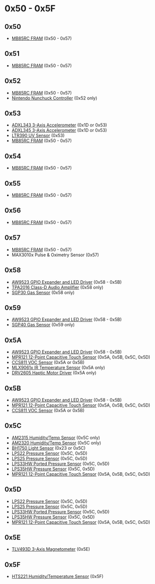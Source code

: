 # 0x50 - 0x5F

## 0x50

- [MB85RC FRAM](https://www.adafruit.com/product/1895) (0x50 - 0x57)

## 0x51

- [MB85RC FRAM](https://www.adafruit.com/product/1895) (0x50 - 0x57)

## 0x52

- [MB85RC FRAM](https://www.adafruit.com/product/1895) (0x50 - 0x57)
- [Nintendo Nunchuck Controller](https://www.adafruit.com/product/342) (0x52 only)

## 0x53

- [ADXL343 3-Axis Accelerometer](https://www.adafruit.com/product/4097) (0x1D or 0x53)
- [ADXL345 3-Axis Accelerometer](https://www.adafruit.com/product/1231) (0x1D or 0x53)
- [LTR390 UV Sensor](https://www.adafruit.com/product/4831) (0x53)
- [MB85RC FRAM](https://www.adafruit.com/product/1895) (0x50 - 0x57)

## 0x54

- [MB85RC FRAM](https://www.adafruit.com/product/1895) (0x50 - 0x57)

## 0x55

- [MB85RC FRAM](https://www.adafruit.com/product/1895) (0x50 - 0x57)

## 0x56

- [MB85RC FRAM](https://www.adafruit.com/product/1895) (0x50 - 0x57)

## 0x57

- [MB85RC FRAM](https://www.adafruit.com/product/1895) (0x50 - 0x57)
- MAX3010x Pulse & Oximetry Sensor (0x57)

## 0x58

- [AW9523 GPIO Expander and LED Driver](https://www.adafruit.com/product/4886) (0x58 - 0x5B)
- [TPA2016 Class-D Audio Amplifier](https://www.adafruit.com/product/1712) (0x58 only)
- [SGP30 Gas Sensor](https://www.adafruit.com/product/3709) (0x58 only)

## 0x59

- [AW9523 GPIO Expander and LED Driver](https://www.adafruit.com/product/4886) (0x58 - 0x5B)
- [SGP40 Gas Sensor](https://www.adafruit.com/product/4829) (0x59 only)

## 0x5A

- [AW9523 GPIO Expander and LED Driver](https://www.adafruit.com/product/4886) (0x58 - 0x5B)
- [MPR121 12-Point Capacitive Touch Sensor](https://www.adafruit.com/product/1982) (0x5A, 0x5B, 0x5C, 0x5D)
- [CCS811 VOC Sensor](https://www.adafruit.com/product/3566) (0x5A or 0x5B)
- [MLX9061x IR Temperature Sensor](https://www.adafruit.com/product/1747) (0x5A only)
- [DRV2605 Haptic Motor Driver](https://www.adafruit.com/product/2305) (0x5A only)

## 0x5B

- [AW9523 GPIO Expander and LED Driver](https://www.adafruit.com/product/4886) (0x58 - 0x5B)
- [MPR121 12-Point Capacitive Touch Sensor](https://www.adafruit.com/product/1982) (0x5A, 0x5B, 0x5C, 0x5D)
- [CCS811 VOC Sensor](https://www.adafruit.com/product/3566) (0x5A or 0x5B)

## 0x5C

- [AM2315 Humidity/Temp Sensor](https://www.adafruit.com/product/1293) (0x5C only)
- [AM2320 Humidity/Temp Sensor](https://www.adafruit.com/product/3721) (0x5C only)
- [BH1750 Light Sensor](https://www.adafruit.com/product/4681) (0x23 or 0x5C)
- [LPS22 Pressure Sensor](https://www.adafruit.com/product/4633) (0x5C, 0x5D)
- [LPS25 Pressure Sensor](https://www.adafruit.com/product/4530) (0x5C, 0x5D)
- [LPS33HW Ported Pressure Sensor](https://www.adafruit.com/product/4414) (0x5C, 0x5D)
- [LPS35HW Pressure Sensor](https://www.adafruit.com/product/4258) (0x5C, 0x5D)
- [MPR121 12-Point Capacitive Touch Sensor](https://www.adafruit.com/product/1982) (0x5A, 0x5B, 0x5C, 0x5D)

## 0x5D

- [LPS22 Pressure Sensor](https://www.adafruit.com/product/4633) (0x5C, 0x5D)
- [LPS25 Pressure Sensor](https://www.adafruit.com/product/4530) (0x5C, 0x5D)
- [LPS33HW Ported Pressure Sensor](https://www.adafruit.com/product/4414) (0x5C, 0x5D)
- [LPS35HW Pressure Sensor](https://www.adafruit.com/product/4258) (0x5C, 0x5D)
- [MPR121 12-Point Capacitive Touch Sensor](https://www.adafruit.com/product/1982) (0x5A, 0x5B, 0x5C, 0x5D)

## 0x5E

- [TLV493D 3-Axis Magnetometer](https://www.adafruit.com/product/4366) (0x5E)

## 0x5F

- [HTS221 Humidity/Temperature Sensor](https://www.adafruit.com/product/4535) (0x5F)
